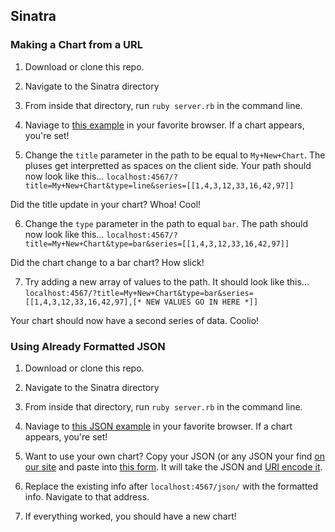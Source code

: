 ## Sinatra

### Making a Chart from a URL
1. Download or clone this repo.

2. Navigate to the Sinatra directory

3. From inside that directory, run `ruby server.rb` in the command line.

4. Naviage to [this example](http://localhost:4567/?title=Chart&type=line&series=[[1,4,3,12,33,16,42,97]]) in your favorite browser. If a chart appears, you're set!

5. Change the `title` parameter in the path to be equal to `My+New+Chart`. The pluses get interpretted as spaces on the client side. Your path should now look like this...
`localhost:4567/?title=My+New+Chart&type=line&series=[[1,4,3,12,33,16,42,97]]`

Did the title update in your chart? Whoa! Cool!

6. Change the `type` parameter in the path to equal `bar`. The path should now look like this...
`localhost:4567/?title=My+New+Chart&type=bar&series=[[1,4,3,12,33,16,42,97]]`

Did the chart change to a bar chart? How slick!

7. Try adding a new array of values to the path. It should look like this...
`localhost:4567/?title=My+New+Chart&type=bar&series=[[1,4,3,12,33,16,42,97],[* NEW VALUES GO IN HERE *]]`

Your chart should now have a second series of data. Coolio!

### Using Already Formatted JSON
1. Download or clone this repo.

2. Navigate to the Sinatra directory

3. From inside that directory, run `ruby server.rb` in the command line.

4. Naviage to [this JSON example](http://localhost:4567/json/%7B%22type%22:%22bar%22,%22series%22:%5B%7B%22values%22:%5B35,42,67,89,25,34,67,85%5D%7D,%7B%22values%22:%5B28,57,43,56,78,99,67,28%5D%7D%5D%7D) in your favorite browser. If a chart appears, you're set!

5. Want to use your own chart? Copy your JSON (or any JSON your find [on our site](zingchart.com) and paste into [this form](http://meyerweb.com/eric/tools/dencoder/). It will take the JSON and [URI encode it](http://www.w3schools.com/tags/ref_urlencode.asp).

6. Replace the existing info after `localhost:4567/json/` with the formatted info. Navigate to that address.

7. If everything worked, you should have a new chart!
